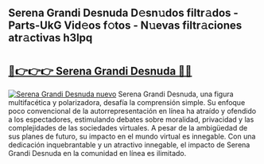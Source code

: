 ## Serena Grandi Desnuda D𝚎sn𝚞dos filtr𝚊dos - Parts-UkG Vid𝚎os f𝚘tos - N𝚞evas filtr𝚊ciones atr𝚊ctivas h3lpq

# <h2><a href="http://mb9h84.tromn.icu/?c=Serena+Grandi+Desnuda">🔗👉👉👉 Serena Grandi Desnuda 🔗🔗</a></h2>

[![Serena Grandi Desnuda nuevo](https://i.imgur.com/pEAQMta.gif)](http://mb9h84.tromn.icu/?c=Serena+Grandi+Desnuda)
Serena Grandi Desnuda, una figura multifacética y polarizadora, desafía la comprensión simple. Su enfoque poco convencional de la autorrepresentación en línea ha atraído y ofendido a los espectadores, estimulando debates sobre moralidad, privacidad y las complejidades de las sociedades virtuales. A pesar de la ambigüedad de sus planes de futuro, su impacto en el mundo virtual es innegable. Con una dedicación inquebrantable y un atractivo innegable, el impacto de Serena Grandi Desnuda en la comunidad en línea es ilimitado.
